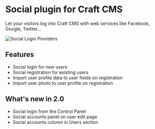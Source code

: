 # Social plugin for Craft CMS

Let your visitors log into Craft CMS with web services like Facebook, Google, Twitter...

![Social Login Providers](https://dukt.net/uploads/plugin-screenshots/social/social-login-providers.png)

## Features

- Social login for new users
- Social registration for existing users
- Import user profile data to user fields on registration
- Import user photo to user profile on registration

## What's new in 2.0

- Social login from the Control Panel
- Social accounts panel on user edit page
- Social accounts column in Users section